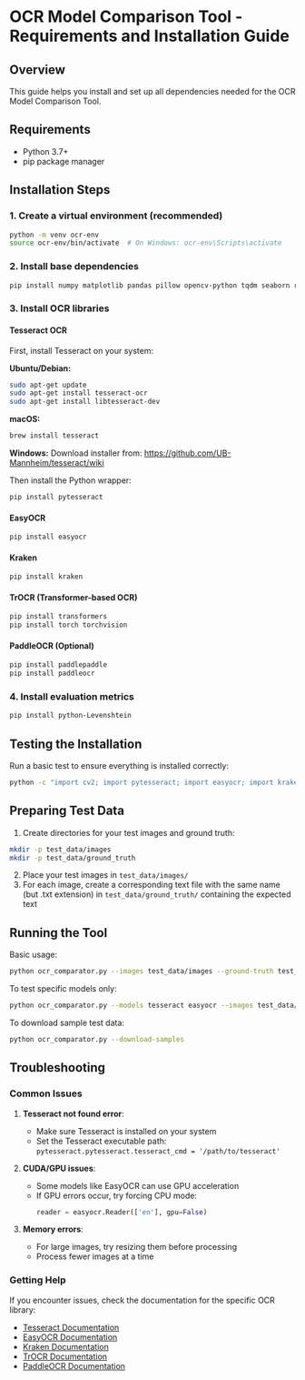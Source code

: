 # OCR Model Comparison Tool - Requirements and Installation Guide

## Overview
This guide helps you install and set up all dependencies needed for the OCR Model Comparison Tool.

## Requirements
- Python 3.7+ 
- pip package manager

## Installation Steps

### 1. Create a virtual environment (recommended)
```bash
python -m venv ocr-env
source ocr-env/bin/activate  # On Windows: ocr-env\Scripts\activate
```

### 2. Install base dependencies
```bash
pip install numpy matplotlib pandas pillow opencv-python tqdm seaborn requests
```

### 3. Install OCR libraries

#### Tesseract OCR
First, install Tesseract on your system:

**Ubuntu/Debian:**
```bash
sudo apt-get update
sudo apt-get install tesseract-ocr
sudo apt-get install libtesseract-dev
```

**macOS:**
```bash
brew install tesseract
```

**Windows:**
Download installer from: https://github.com/UB-Mannheim/tesseract/wiki

Then install the Python wrapper:
```bash
pip install pytesseract
```

#### EasyOCR
```bash
pip install easyocr
```

#### Kraken
```bash
pip install kraken
```

#### TrOCR (Transformer-based OCR)
```bash
pip install transformers
pip install torch torchvision
```

#### PaddleOCR (Optional)
```bash
pip install paddlepaddle
pip install paddleocr
```

### 4. Install evaluation metrics
```bash
pip install python-Levenshtein
```

## Testing the Installation

Run a basic test to ensure everything is installed correctly:

```bash
python -c "import cv2; import pytesseract; import easyocr; import kraken; import torch; import numpy; import pandas; print('All dependencies installed successfully!')"
```

## Preparing Test Data

1. Create directories for your test images and ground truth:
```bash
mkdir -p test_data/images
mkdir -p test_data/ground_truth
```

2. Place your test images in `test_data/images/`
3. For each image, create a corresponding text file with the same name (but .txt extension) in `test_data/ground_truth/` containing the expected text

## Running the Tool

Basic usage:
```bash
python ocr_comparator.py --images test_data/images --ground-truth test_data/ground_truth --output results
```

To test specific models only:
```bash
python ocr_comparator.py --models tesseract easyocr --images test_data/images --ground-truth test_data/ground_truth
```

To download sample test data:
```bash
python ocr_comparator.py --download-samples
```

## Troubleshooting

### Common Issues

1. **Tesseract not found error**:
   - Make sure Tesseract is installed on your system
   - Set the Tesseract executable path: `pytesseract.pytesseract.tesseract_cmd = '/path/to/tesseract'`

2. **CUDA/GPU issues**:
   - Some models like EasyOCR can use GPU acceleration
   - If GPU errors occur, try forcing CPU mode:
     ```python
     reader = easyocr.Reader(['en'], gpu=False)
     ```

3. **Memory errors**:
   - For large images, try resizing them before processing
   - Process fewer images at a time

### Getting Help
If you encounter issues, check the documentation for the specific OCR library:
- [Tesseract Documentation](https://github.com/tesseract-ocr/tesseract)
- [EasyOCR Documentation](https://github.com/JaidedAI/EasyOCR)
- [Kraken Documentation](https://github.com/mittagessen/kraken)
- [TrOCR Documentation](https://huggingface.co/microsoft/trocr-base-printed)
- [PaddleOCR Documentation](https://github.com/PaddlePaddle/PaddleOCR)